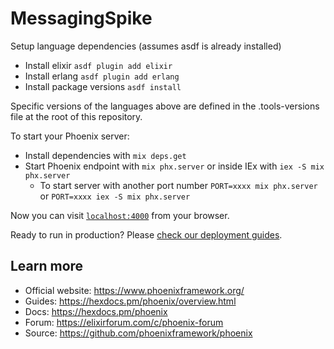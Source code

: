 # MessagingSpike

Setup language dependencies (assumes asdf is already installed)

  * Install elixir `asdf plugin add elixir`
  * Install erlang `asdf plugin add erlang`
  * Install package versions `asdf install`

Specific versions of the languages above are defined in the .tools-versions file at the root of this repository.

To start your Phoenix server:

  * Install dependencies with `mix deps.get`
  * Start Phoenix endpoint with `mix phx.server` or inside IEx with `iex -S mix phx.server`
    * To start server with another port number `PORT=xxxx mix phx.server` or `PORT=xxxx iex -S mix phx.server`

Now you can visit [`localhost:4000`](http://localhost:4000) from your browser.

Ready to run in production? Please [check our deployment guides](https://hexdocs.pm/phoenix/deployment.html).

## Learn more

  * Official website: https://www.phoenixframework.org/
  * Guides: https://hexdocs.pm/phoenix/overview.html
  * Docs: https://hexdocs.pm/phoenix
  * Forum: https://elixirforum.com/c/phoenix-forum
  * Source: https://github.com/phoenixframework/phoenix
